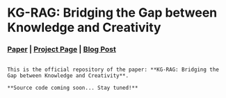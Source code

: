 # KG-RAG: Bridging the Gap between Knowledge and Creativity

### [Paper](https://arxiv.org/abs/2405.12035) | [Project Page](https://dsanmart.github.io/KG-RAG) | [Blog Post](https://medium.com/@dsanmart/kg-rag-bridging-the-gap-between-knowledge-and-creativity-of-llm-based-agents-d03754bfb9c1)

```

This is the official repository of the paper: **KG-RAG: Bridging the Gap between Knowledge and Creativity**.

**Source code coming soon... Stay tuned!**